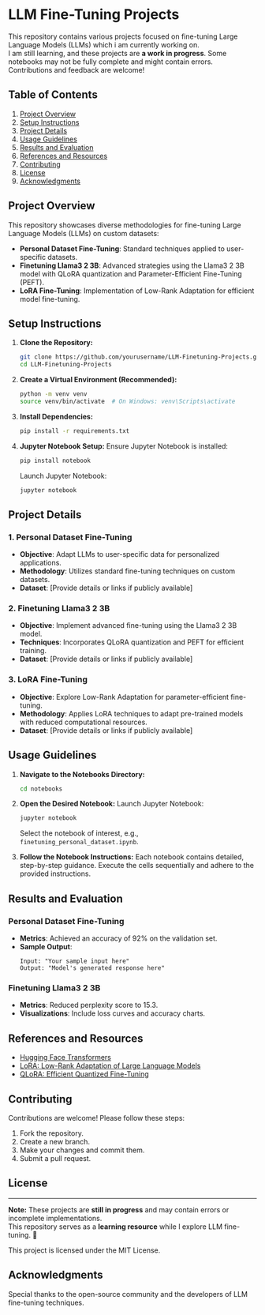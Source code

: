 # LLM Fine-Tuning Projects

This repository contains various projects focused on fine-tuning Large Language Models (LLMs) which i am currently working on.  
I am still learning, and these projects are **a work in progress**. Some notebooks may not be fully complete and might contain errors. Contributions and feedback are welcome!

## Table of Contents

1. [Project Overview](#project-overview)
2. [Setup Instructions](#setup-instructions)
3. [Project Details](#project-details)
4. [Usage Guidelines](#usage-guidelines)
5. [Results and Evaluation](#results-and-evaluation)
6. [References and Resources](#references-and-resources)
7. [Contributing](#contributing)
8. [License](#license)
9. [Acknowledgments](#acknowledgments)

## Project Overview

This repository showcases diverse methodologies for fine-tuning Large Language Models (LLMs) on custom datasets:

- **Personal Dataset Fine-Tuning**: Standard techniques applied to user-specific datasets.
- **Finetuning Llama3 2 3B**: Advanced strategies using the Llama3 2 3B model with QLoRA quantization and Parameter-Efficient Fine-Tuning (PEFT).
- **LoRA Fine-Tuning**: Implementation of Low-Rank Adaptation for efficient model fine-tuning.

## Setup Instructions

1. **Clone the Repository:**
   ```bash
   git clone https://github.com/yourusername/LLM-Finetuning-Projects.git
   cd LLM-Finetuning-Projects
   ```

2. **Create a Virtual Environment (Recommended):**
   ```bash
   python -m venv venv
   source venv/bin/activate  # On Windows: venv\Scripts\activate
   ```

3. **Install Dependencies:**
   ```bash
   pip install -r requirements.txt
   ```

4. **Jupyter Notebook Setup:**
   Ensure Jupyter Notebook is installed:
   ```bash
   pip install notebook
   ```
   Launch Jupyter Notebook:
   ```bash
   jupyter notebook
   ```

## Project Details

### 1. Personal Dataset Fine-Tuning

- **Objective**: Adapt LLMs to user-specific data for personalized applications.
- **Methodology**: Utilizes standard fine-tuning techniques on custom datasets.
- **Dataset**: [Provide details or links if publicly available]

### 2. Finetuning Llama3 2 3B

- **Objective**: Implement advanced fine-tuning using the Llama3 2 3B model.
- **Techniques**: Incorporates QLoRA quantization and PEFT for efficient training.
- **Dataset**: [Provide details or links if publicly available]

### 3. LoRA Fine-Tuning

- **Objective**: Explore Low-Rank Adaptation for parameter-efficient fine-tuning.
- **Methodology**: Applies LoRA techniques to adapt pre-trained models with reduced computational resources.
- **Dataset**: [Provide details or links if publicly available]

## Usage Guidelines

1. **Navigate to the Notebooks Directory:**
   ```bash
   cd notebooks
   ```

2. **Open the Desired Notebook:**
   Launch Jupyter Notebook:
   ```bash
   jupyter notebook
   ```
   Select the notebook of interest, e.g., `finetuning_personal_dataset.ipynb`.

3. **Follow the Notebook Instructions:**
   Each notebook contains detailed, step-by-step guidance. Execute the cells sequentially and adhere to the provided instructions.

## Results and Evaluation

### Personal Dataset Fine-Tuning

- **Metrics**: Achieved an accuracy of 92% on the validation set.
- **Sample Output**:
  ```
  Input: "Your sample input here"
  Output: "Model's generated response here"
  ```

### Finetuning Llama3 2 3B

- **Metrics**: Reduced perplexity score to 15.3.
- **Visualizations**: Include loss curves and accuracy charts.

## References and Resources

- [Hugging Face Transformers](https://huggingface.co/docs/transformers/index)
- [LoRA: Low-Rank Adaptation of Large Language Models](https://arxiv.org/abs/2106.09685)
- [QLoRA: Efficient Quantized Fine-Tuning](https://arxiv.org/abs/2305.14314)

## Contributing

Contributions are welcome! Please follow these steps:

1. Fork the repository.
2. Create a new branch.
3. Make your changes and commit them.
4. Submit a pull request.

## License



---

**Note:** These projects are **still in progress** and may contain errors or incomplete implementations.  
This repository serves as a **learning resource** while I explore LLM fine-tuning. 🚀  

This project is licensed under the MIT License.

## Acknowledgments

Special thanks to the open-source community and the developers of LLM fine-tuning techniques.

